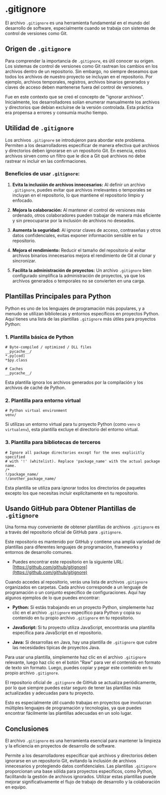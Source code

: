 # .gitignore

El archivo `.gitignore` es una herramienta fundamental en el mundo del desarrollo
de software, especialmente cuando se trabaja con sistemas de control de
versiones como Git. 

## Origen de `.gitignore`

Para comprender la importancia de `.gitignore`, es útil conocer su origen. Los sistemas de control de versiones como Git rastrean los cambios en los archivos dentro de un repositorio. Sin embargo, no siempre deseamos que todos los archivos de nuestro proyecto se incluyan en el repositorio. Por ejemplo, archivos temporales, registros, archivos binarios generados y claves de acceso deben mantenerse fuera del control de versiones.

Fue en este contexto que se creó el concepto de "ignorar archivos". Inicialmente, los desarrolladores solían enumerar manualmente los archivos y directorios que debían excluirse de la versión controlada. Esta práctica era propensa a errores y consumía mucho tiempo.

## Utilidad de `.gitignore`

Los archivos `.gitignore` se introdujeron para abordar este problema. Permiten a los desarrolladores especificar de manera efectiva qué archivos y directorios deben ignorarse en un repositorio Git. En esencia, estos archivos sirven como un filtro que le dice a Git qué archivos no debe rastrear ni incluir en las confirmaciones.

### Beneficios de usar `.gitignore`:

1. **Evita la inclusión de archivos innecesarios:** Al definir un archivo `.gitignore`, puedes evitar que archivos irrelevantes o temporales se incluyan en el repositorio, lo que mantiene el repositorio limpio y enfocado.

2. **Mejora la colaboración:** Al mantener el control de versiones más ordenado, otros colaboradores pueden trabajar de manera más eficiente y sin preocuparse por la inclusión de archivos no deseados.

3. **Aumenta la seguridad:** Al ignorar claves de acceso, contraseñas y otros datos confidenciales, evitas exponer información sensible en tu repositorio.

4. **Mejora el rendimiento:** Reducir el tamaño del repositorio al evitar archivos binarios innecesarios mejora el rendimiento de Git al clonar y sincronizar.

5. **Facilita la administración de proyectos:** Un archivo `.gitignore` bien configurado simplifica la administración de proyectos, ya que los archivos generados o temporales no se convierten en una carga.

## Plantillas Principales para Python

Python es uno de los lenguajes de programación más populares, y a menudo se utilizan bibliotecas y entornos específicos en proyectos Python. Aquí tienes una lista de las plantillas `.gitignore` más útiles para proyectos Python:

### 1. Plantilla básica de Python

```plaintext
# Byte-compiled / optimized / DLL files
__pycache__/
*.py[cod]
*$py.class

# Caches
__pycache__/
```

Esta plantilla ignora los archivos generados por la compilación y los archivos de caché de Python.

### 2. Plantilla para entorno virtual

```plaintext
# Python virtual environment
venv/
```

Si utilizas un entorno virtual para tu proyecto Python (como `venv` o `virtualenv`), esta plantilla excluye el directorio del entorno virtual.

### 3. Plantilla para bibliotecas de terceros

```plaintext
# Ignore all package directories except for the ones explicitly specified
# with '!' (whitelist). Replace 'package_name' with the actual package name.
/*
!/package_name/
!/another_package_name/
```

Esta plantilla se utiliza para ignorar todos los directorios de paquetes excepto los que necesitas incluir explícitamente en tu repositorio.


## Usando GitHub para Obtener Plantillas de `.gitignore`

Una forma muy conveniente de obtener plantillas de archivos `.gitignore` es 
a través del repositorio oficial de GitHub para `.gitignore`.

Este repositorio es mantenido por GitHub y contiene una amplia
variedad de plantillas para diferentes lenguajes de programación,
frameworks y entornos de desarrollo comunes.

* Puedes encontrar este repositorio en la siguiente URL: [https://github.com/github/gitignore](https://github.com/github/gitignore)

Cuando accedes al repositorio, verás una lista de archivos `.gitignore` organizados en carpetas. Cada archivo corresponde a un lenguaje de programación o un conjunto específico de configuraciones. Aquí hay algunos ejemplos de lo que puedes encontrar:

- **Python:** Si estás trabajando en un proyecto Python, simplemente haz clic en el archivo `.gitignore` específico para Python y copia su contenido en tu propio archivo `.gitignore` en tu repositorio.

- **JavaScript:** Si tu proyecto utiliza JavaScript, encontrarás una plantilla específica para JavaScript en el repositorio.

- **Java:** Si desarrollas en Java, hay una plantilla de `.gitignore` que cubre las necesidades típicas de proyectos Java.

Para usar una plantilla, simplemente haz clic en el archivo `.gitignore` relevante, luego haz clic en el botón "Raw" para ver el contenido en formato de texto sin formato. Luego, puedes copiar y pegar este contenido en tu propio archivo `.gitignore`.

El repositorio oficial de `.gitignore` de GitHub se actualiza periódicamente,
por lo que siempre puedes estar seguro de tener las plantillas más actualizadas y 
adecuadas para tu proyecto. 

Esto es especialmente útil cuando trabajas en proyectos
que involucran múltiples lenguajes de programación y tecnologías, ya que puedes encontrar fácilmente las plantillas adecuadas en un solo lugar.


## Conclusiones

El archivo `.gitignore` es una herramienta esencial
para mantener la limpieza y la eficiencia en proyectos de desarrollo de software. 

Permite a los desarrolladores especificar qué archivos y directorios deben 
ignorarse en un repositorio Git, evitando la inclusión de archivos
innecesarios y protegiendo datos confidenciales. Las plantillas `.gitignore`
proporcionan una base sólida para proyectos específicos, como Python,
facilitando la gestión de archivos ignorados. Utilizar estas plantillas 
puede mejorar significativamente el flujo de trabajo de desarrollo y la colaboración en equipo.